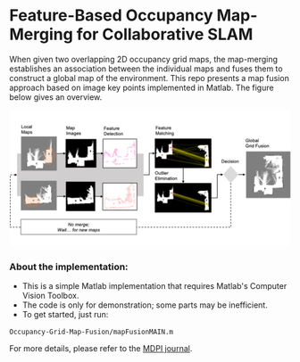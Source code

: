 # Feature-Based Occupancy Map-Merging for Collaborative SLAM
When given two overlapping 2D occupancy grid maps, the map-merging establishes an association between the individual maps and fuses them to construct a global map of the environment. This repo presents a map fusion approach based on image key points implemented in Matlab. The figure below gives an overview.
 
![Overview](Resources/overview.png)

### About the implementation:
- This is a simple Matlab implementation that requires Matlab's Computer Vision Toolbox.
- The code is only for demonstration; some parts may be inefficient. 
- To get started, just run: 
```
Occupancy-Grid-Map-Fusion/mapFusionMAIN.m
```
For more details, please refer to the [MDPI journal](https://www.mdpi.com/1424-8220/23/6/3114).

